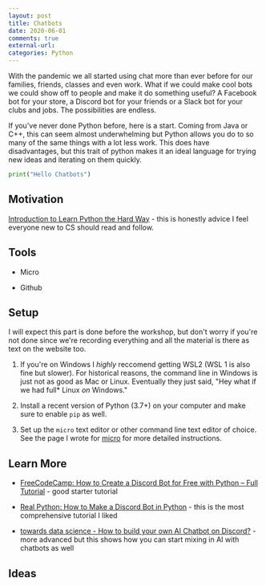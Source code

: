 ```yaml
---
layout: post
title: Chatbots
date: 2020-06-01
comments: true
external-url:
categories: Python
---
```


With the pandemic we all started using chat more than ever before for our families, friends, classes and even work. What if we could make cool bots we could show off to people and make it do something useful? A Facebook bot for your store, a Discord bot for your friends or a Slack bot for your clubs and jobs. The possibilities are endless.

If you've never done Python before, here is a start. Coming from Java or C++, this can seem almost underwhelming but Python allows you do to so many of the same things with a lot less work. This does have disadvantages, but this trait of python makes it an ideal language for trying new ideas and iterating on them quickly.

```python
print("Hello Chatbots")
```

## Motivation

[Introduction to Learn Python the Hard Way](https://learnpythonthehardway.org/python3/intro.html) - this is honestly advice I feel everyone new to CS should read and follow.

## Tools

* Micro

* Github

## Setup

I will expect this part is done before the workshop, but don't worry if you're not done since we're recording everything and all the material is there as text on the website too.

1. If you're on Windows I *highly* reccomend getting WSL2 (WSL 1 is also fine but slower). For historical reasons, the command line in Windows is just not as good as Mac or Linux. Eventually they just said, "Hey what if we had full* Linux *on* Windows."

2. Install a recent version of Python (3.7+) on your computer and make sure to enable `pip` as well. <!-- TODO: Add more detail from web bot workshop maybe --> 

3. Set up the `micro` text editor or other command line text editor of choice. See the page I wrote for [micro](/micro) for more detailed instructions.

## Learn More

* [FreeCodeCamp: How to Create a Discord Bot for Free with Python – Full Tutorial](https://www.freecodecamp.org/news/create-a-discord-bot-with-python/) - good starter tutorial

* [Real Python: How to Make a Discord Bot in Python](https://realpython.com/how-to-make-a-discord-bot-python/) - this is the most comprehensive tutorial I liked

* [towards data science - How to build your own AI Chatbot on Discord?](https://towardsdatascience.com/how-to-build-your-own-ai-chatbot-on-discord-c6b3468189f4) - more advanced but this shows how you can start mixing in AI with chatbots as well

## Ideas

